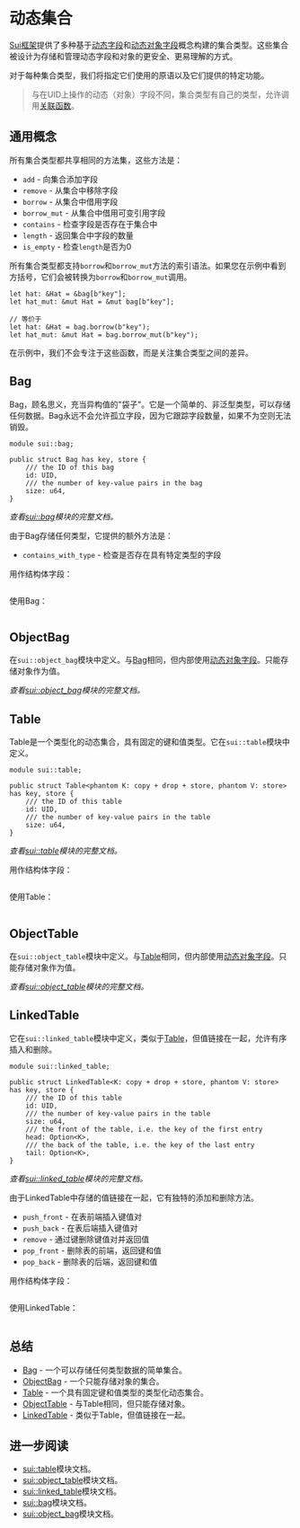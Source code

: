 # 动态集合

[Sui框架](./sui-framework)提供了多种基于[动态字段](./dynamic-fields)和[动态对象字段](./dynamic-object-fields)概念构建的集合类型。这些集合被设计为存储和管理动态字段和对象的更安全、更易理解的方式。

对于每种集合类型，我们将指定它们使用的原语以及它们提供的特定功能。

> 与在UID上操作的动态（对象）字段不同，集合类型有自己的类型，允许调用[关联函数](./../move-basics/struct-methods)。

## 通用概念

所有集合类型都共享相同的方法集，这些方法是：

- `add` - 向集合添加字段
- `remove` - 从集合中移除字段
- `borrow` - 从集合中借用字段
- `borrow_mut` - 从集合中借用可变引用字段
- `contains` - 检查字段是否存在于集合中
- `length` - 返回集合中字段的数量
- `is_empty` - 检查`length`是否为0

所有集合类型都支持`borrow`和`borrow_mut`方法的索引语法。如果您在示例中看到方括号，它们会被转换为`borrow`和`borrow_mut`调用。

```move
let hat: &Hat = &bag[b"key"];
let hat_mut: &mut Hat = &mut bag[b"key"];

// 等价于
let hat: &Hat = bag.borrow(b"key");
let hat_mut: &mut Hat = bag.borrow_mut(b"key");
```

在示例中，我们不会专注于这些函数，而是关注集合类型之间的差异。

## Bag

Bag，顾名思义，充当异构值的"袋子"。它是一个简单的、非泛型类型，可以存储任何数据。Bag永远不会允许孤立字段，因为它跟踪字段数量，如果不为空则无法销毁。

```move
module sui::bag;

public struct Bag has key, store {
    /// the ID of this bag
    id: UID,
    /// the number of key-value pairs in the bag
    size: u64,
}
```

_查看[sui::bag][bag-framework]模块的完整文档。_

由于Bag存储任何类型，它提供的额外方法是：

- `contains_with_type` - 检查是否存在具有特定类型的字段

用作结构体字段：

```move file=packages/samples/sources/programmability/dynamic-collections.move anchor=bag_struct

```

使用Bag：

```move file=packages/samples/sources/programmability/dynamic-collections.move anchor=bag_usage

```

## ObjectBag

在`sui::object_bag`模块中定义。与[Bag](#bag)相同，但内部使用[动态对象字段](./dynamic-object-fields)。只能存储对象作为值。

_查看[sui::object_bag][object-bag-framework]模块的完整文档。_

## Table

Table是一个类型化的动态集合，具有固定的键和值类型。它在`sui::table`模块中定义。

```move
module sui::table;

public struct Table<phantom K: copy + drop + store, phantom V: store> has key, store {
    /// the ID of this table
    id: UID,
    /// the number of key-value pairs in the table
    size: u64,
}
```

_查看[sui::table][table-framework]模块的完整文档。_

用作结构体字段：

```move file=packages/samples/sources/programmability/dynamic-collections.move anchor=table_struct

```

使用Table：

```move file=packages/samples/sources/programmability/dynamic-collections.move anchor=table_usage

```

## ObjectTable

在`sui::object_table`模块中定义。与[Table](#table)相同，但内部使用[动态对象字段](./dynamic-object-fields)。只能存储对象作为值。

_查看[sui::object_table][object-table-framework]模块的完整文档。_

## LinkedTable

它在`sui::linked_table`模块中定义，类似于[Table](#table)，但值链接在一起，允许有序插入和删除。

```move
module sui::linked_table;

public struct LinkedTable<K: copy + drop + store, phantom V: store> has key, store {
    /// the ID of this table
    id: UID,
    /// the number of key-value pairs in the table
    size: u64,
    /// the front of the table, i.e. the key of the first entry
    head: Option<K>,
    /// the back of the table, i.e. the key of the last entry
    tail: Option<K>,
}
```

_查看[sui::linked_table][linked-table-framework]模块的完整文档。_

由于LinkedTable中存储的值链接在一起，它有独特的添加和删除方法。

- `push_front` - 在表前端插入键值对
- `push_back` - 在表后端插入键值对
- `remove` - 通过键删除键值对并返回值
- `pop_front` - 删除表的前端，返回键和值
- `pop_back` - 删除表的后端，返回键和值

用作结构体字段：

```move file=packages/samples/sources/programmability/dynamic-collections.move anchor=linked_table_struct

```

使用LinkedTable：

```move file=packages/samples/sources/programmability/dynamic-collections.move anchor=linked_table_usage

```

## 总结

- [Bag](#bag) - 一个可以存储任何类型数据的简单集合。
- [ObjectBag](#objectbag) - 一个只能存储对象的集合。
- [Table](#table) - 一个具有固定键和值类型的类型化动态集合。
- [ObjectTable](#objecttable) - 与Table相同，但只能存储对象。
- [LinkedTable](#linkedtable) - 类似于Table，但值链接在一起。

## 进一步阅读

- [sui::table][table-framework]模块文档。
- [sui::object_table][object-table-framework]模块文档。
- [sui::linked_table][linked-table-framework]模块文档。
- [sui::bag][bag-framework]模块文档。
- [sui::object_bag][object-bag-framework]模块文档。

[table-framework]: https://docs.sui.io/references/framework/sui/table
[object-table-framework]: https://docs.sui.io/references/framework/sui/object_table
[linked-table-framework]: https://docs.sui.io/references/framework/sui/linked_table
[bag-framework]: https://docs.sui.io/references/framework/sui/bag
[object-bag-framework]: https://docs.sui.io/references/framework/sui/object_bag

<!-- TODO! -->

<!-- ## Choosing a Collection Type

Depending on the needs of your project, you may choose to -->